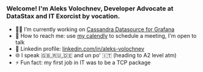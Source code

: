 ### Welcome! I'm Aleks Volochnev, Developer Advocate at DataStax and IT Exorcist by vocation.

- 👨‍🏭 I’m currently working on [Cassandra Datasource for Grafana](https://github.com/HadesArchitect/GrafanaCassandraDatasource)
- 💬 How to reach me: use [my calendly](https://calendly.com/aleks-volochnev) to schedule a meeting, I'm open to talk
- 🔗 Linkedin profile: [linkedin.com/in/aleks-volochnev](https://www.linkedin.com/in/aleks-volochnev/)
- 🌐 I speak 🇬🇧,🇷🇺,🇩🇪 and un po' 🇮🇹 (heading to A2 level atm)
- ⚡ Fun fact: my first job in IT was to be a TCP package

